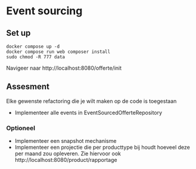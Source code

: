 # Event sourcing

## Set up

```
docker compose up -d
docker compose run web composer install
sudo chmod -R 777 data
```

Navigeer naar http://localhost:8080/offerte/init

## Assesment

Elke gewenste refactoring die je wilt maken op de code is toegestaan

 - Implementeer alle events in EventSourcedOfferteRepository

### Optioneel

 - Implementeer een snapshot mechanisme
 - Implementeer een projectie die per producttype bij houdt hoeveel deze per maand zou opleveren.
Zie hiervoor ook http://localhost:8080/product/rapportage